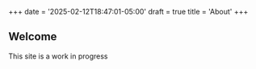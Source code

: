 +++
date = '2025-02-12T18:47:01-05:00'
draft = true
title = 'About'
+++
## Welcome

This site is a work in progress
